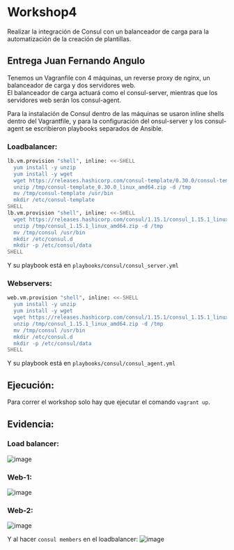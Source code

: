 # Workshop4

Realizar la integración de Consul con un balanceador de carga para la automatización de la creación de plantillas.

## Entrega Juan Fernando Angulo

Tenemos un Vagranfile con 4 máquinas, un reverse proxy de nginx, un balanceador de carga y dos servidores web.<br>
El balanceador de carga actuará como el consul-server, mientras que los servidores web serán los consul-agent.<br>

Para la instalación de Consul dentro de las máquinas se usaron inline shells dentro del Vagrantfile, y para la configuración del onsul-server y los consul-agent se escribieron playbooks separados de Ansible.

### Loadbalancer:
```bash
lb.vm.provision "shell", inline: <<-SHELL
  yum install -y unzip
  yum install -y wget
  wget https://releases.hashicorp.com/consul-template/0.30.0/consul-template_0.30.0_linux_amd64.zip -P /tmp 
  unzip /tmp/consul-template_0.30.0_linux_amd64.zip -d /tmp
  mv /tmp/consul-template /usr/bin
  mkdir /etc/consul-template
SHELL
lb.vm.provision "shell", inline: <<-SHELL
  wget https://releases.hashicorp.com/consul/1.15.1/consul_1.15.1_linux_amd64.zip -P /tmp
  unzip /tmp/consul_1.15.1_linux_amd64.zip -d /tmp
  mv /tmp/consul /usr/bin
  mkdir /etc/consul.d
  mkdir -p /etc/consul/data
SHELL
```
Y su playbook está en `playbooks/consul/consul_server.yml`

### Webservers:
```bash
web.vm.provision "shell", inline: <<-SHELL
  yum install -y unzip
  yum install -y wget
  wget https://releases.hashicorp.com/consul/1.15.1/consul_1.15.1_linux_amd64.zip -P /tmp
  unzip /tmp/consul_1.15.1_linux_amd64.zip -d /tmp
  mv /tmp/consul /usr/bin
  mkdir /etc/consul.d
  mkdir -p /etc/consul/data
SHELL
```
Y su playbook está en `playbooks/consul/consul_agent.yml`

## Ejecución:
Para correr el workshop solo hay que ejecutar el comando `vagrant up`.

## Evidencia:
### Load balancer:
![image](https://user-images.githubusercontent.com/54970187/231011960-04015544-fdea-4d6e-993a-9a6a707b2926.png)

### Web-1:
![image](https://user-images.githubusercontent.com/54970187/231012818-b21f6a6f-e419-42b0-a803-575dc19c43fb.png)

### Web-2:
![image](https://user-images.githubusercontent.com/54970187/231012901-66e5adbd-ba79-47fe-9469-16fb10cfd253.png)

Y al hacer `consul members` en el loadbalancer:
![image](https://user-images.githubusercontent.com/54970187/231013082-8893e82e-4c2a-4e8b-85b6-2dd97c6ff761.png)
